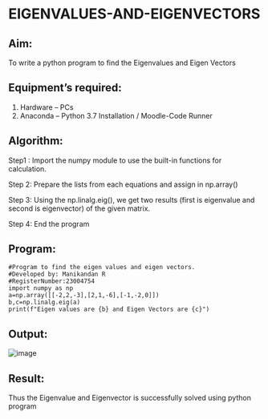 # EIGENVALUES-AND-EIGENVECTORS
## Aim:
To write a python program to find the Eigenvalues and Eigen Vectors
## Equipment’s required:
1. 	Hardware – PCs
2. 	Anaconda – Python 3.7 Installation / Moodle-Code Runner
## Algorithm:
Step1 :
Import the numpy module to use the built-in functions for calculation.

Step 2:
Prepare the lists from each equations and assign in np.array()

Step 3:
Using the np.linalg.eig(), we get two results (first is eigenvalue and second is eigenvector) of the given matrix.

Step 4:
End the program
## Program:
```
#Program to find the eigen values and eigen vectors.
#Developed by: Manikandan R
#RegisterNumber:23004754
import numpy as np
a=np.array([[-2,2,-3],[2,1,-6],[-1,-2,0]])
b,c=np.linalg.eig(a)
print(f"Eigen values are {b} and Eigen Vectors are {c}")
```
## Output:
![image](https://github.com/Manikandanrag/EIGENVALUES-AND-EIGENVECTORS/assets/138849491/637479d0-6baa-4348-afad-27b7de882fd5)

## Result:
Thus the Eigenvalue and Eigenvector is successfully solved using python program
